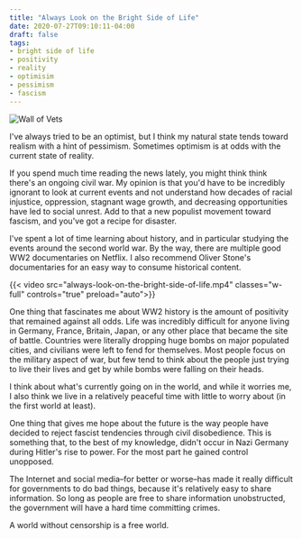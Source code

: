 ```yaml
---
title: "Always Look on the Bright Side of Life"
date: 2020-07-27T09:10:11-04:00
draft: false
tags:
- bright side of life
- positivity
- reality
- optimisim
- pessimism
- fascism
---
```

![Wall of Vets](cover.jpg "Wall of Vets, from [Reddit](https://www.reddit.com/r/pics/comments/hxsh16/wall_of_vets_in_portland/)")

I've always tried to be an optimist, but I think my natural state tends toward realism with a hint of pessimism. Sometimes optimism is at odds with the current state of reality.

If you spend much time reading the news lately, you might think think there's an ongoing civil war. My opinion is that you'd have to be incredibly ignorant to look at current events and not understand how decades of racial injustice, oppression, stagnant wage growth, and decreasing opportunities have led to social unrest. Add to that a new populist movement toward fascism, and you've got a recipe for disaster.

I've spent a lot of time learning about history, and in particular studying the events around the second world war. By the way, there are multiple good WW2 documentaries on Netflix. I also recommend Oliver Stone's documentaries for an easy way to consume historical content.

{{< video src="always-look-on-the-bright-side-of-life.mp4" classes="w-full" controls="true" preload="auto">}}

One thing that fascinates me about WW2 history is the amount of positivity that remained against all odds. Life was incredibly difficult for anyone living in Germany, France, Britain, Japan, or any other place that became the site of battle. Countries were literally dropping huge bombs on major populated cities, and civilians were left to fend for themselves. Most people focus on the military aspect of war, but few tend to think about the people just trying to live their lives and get by while bombs were falling on their heads.

I think about what's currently going on in the world, and while it worries me, I also think we live in a relatively peaceful time with little to worry about (in the first world at least).

One thing that gives me hope about the future is the way people have decided to reject fascist tendencies through civil disobedience. This is something that, to the best of my knowledge, didn't occur in Nazi Germany during Hitler's rise to power. For the most part he gained control unopposed.

The Internet and social media–for better or worse–has made it really difficult for governments to do bad things, because it's relatively easy to share information. So long as people are free to share information unobstructed, the government will have a hard time committing crimes.

A world without censorship is a free world.
